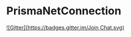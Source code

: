 # PrismaNetConnection
[![Gitter](https://badges.gitter.im/Join Chat.svg)](https://gitter.im/sdonik/PrismaNetConnection?utm_source=badge&utm_medium=badge&utm_campaign=pr-badge&utm_content=badge)